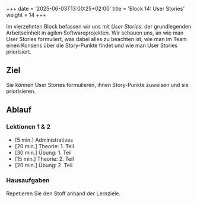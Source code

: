 +++
date = '2025-06-03T13:00:25+02:00'
title = 'Block 14: User Stories'
weight = 14
+++

Im vierzehnten Block befassen wir uns mit _User Stories_: der grundlegenden Arbeitseinheit in agilen Softwareprojekten. Wir schauen uns, an wie man User Stories formuliert, was dabei alles zu beachten ist, wie man im Team einen Konsens über die Story-Punkte findet und wie man User Stories priorisiert.

## Ziel

Sie können User Stories formulieren, ihnen Story-Punkte zuweisen und sie priorisieren.

## Ablauf

### Lektionen 1 & 2

- [5 min.] Administratives
- [20 min.] Theorie: 1. Teil
- [30 min.] Übung: 1. Teil
- [15 min.] Theorie: 2. Teil
- [20 min.] Übung: 2. Teil

### Hausaufgaben

Repetieren Sie den Stoff anhand der Lernziele.